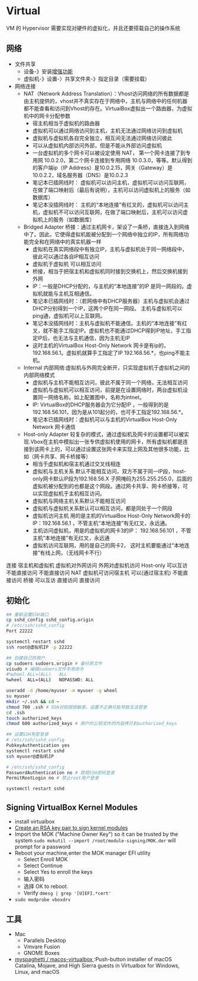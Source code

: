 # Virtual

VM 的 Hypervisor 需要实现对硬件的虚拟化，并且还要搭载自己的操作系统

## 网络

* 文件共享
    - 设备-》安装[增强功能](http://download.virtualbox.org/virtualbox/5.0.0/)
    - 虚拟机-》设置-〉共享文件夹-》指定目录（需要挂载）
* 网络连接
    - NAT（Network Address Translation）：Vhost访问网络的所有数据都是由主机提供的，vhost并不真实存在于网络中，主机与网络中的任何机器都不能查看和访问到Vhost的存在。VirtualBox虚拟出一个路由器，为虚拟机中的网卡分配参数
        + 宿主机相当于虚拟机的路由器
        + 虚拟机可以通过网络访问到主机，主机无法通过网络访问到虚拟机
        + 虚拟机与虚拟机各自完全独立，相互间无法通过网络访问彼此
        + 可以从虚拟机内部访问外部，但是不能从外部访问虚拟机
        + 一台虚拟机的多个网卡可以被设定使用 NAT， 第一个网卡连接了到专用网 10.0.2.0，第二个网卡连接到专用网络 10.0.3.0，等等。默认得到的客户端ip（IP Address）是10.0.2.15，网关（Gateway）是10.0.2.2，域名服务器（DNS）是10.0.2.3
        + 笔记本已插网线时： 虚拟机可以访问主机，虚拟机可以访问互联网，在做了端口映射后（最后有说明），主机可以访问虚拟机上的服务（如数据库）
        + 笔记本没插网线时： 主机的“本地连接”有红叉的，虚拟机可以访问主机，虚拟机不可以访问互联网，在做了端口映射后，主机可以访问虚拟机上的服务（如数据库）
    - Bridged Adapter 桥接：通过主机网卡，架设了一条桥，直接连入到网络中了。因此，它使得虚拟机能被分配到一个网络中独立的IP，所有网络功能完全和在网络中的真实机器一样
        + 虚拟机在真实网络段中有独立IP，主机与虚拟机处于同一网络段中，彼此可以通过各自IP相互访问
        + 虚拟机于虚拟机 可以相互访问
        + 桥接，相当于把宿主机和虚拟机同时接到交换机上，然后交换机接到外网
        + IP：一般是DHCP分配的，与主机的“本地连接”的IP 是同一网段的。虚拟机就能与主机互相通信。
        + 笔记本已插网线时：（若网络中有DHCP服务器）主机与虚拟机会通过DHCP分别得到一个IP，这两个IP在同一网段。 主机与虚拟机可以ping通，虚拟机可以上互联网。
        + 笔记本没插网线时：主机与虚拟机不能通信。主机的“本地连接”有红叉，就不能手工指定IP。虚拟机也不能通过DHCP得到IP地址，手工指定IP后，也无法与主机通信，因为主机无IP
        + 这时主机的VirtualBox Host-Only Network 网卡是有ip的，192.168.56.1。虚拟机就算手工指定了IP 192.168.56.*，也ping不能主机。
    - Internal 内部网络:虚拟机与外网完全断开，只实现虚拟机于虚拟机之间的内部网络模式
        + 虚拟机与主机不能相互访问，彼此不属于同一个网络，无法相互访问
        + 虚拟机与虚拟机可以相互访问，前提是在设置网络时，两台虚拟机设置同一网络名称。如上配置图中，名称为intnet。
        + IP: VirtualBox的DHCP服务器会为它分配IP ，一般得到的是192.168.56.101，因为是从101起分的，也可手工指定192.168.56.*。
        + 笔记本已插网线时：虚拟机可以与主机的VirtualBox Host-Only Network 网卡通信
    - Host-only Adapter 较复杂的模式，通过虚拟机及网卡的设置都可以被实现.Vbox在主机中模拟出一张专供虚拟机使用的网卡，所有虚拟机都是连接到该网卡上的，可以通过设置这张网卡来实现上网及其他很多功能，比如（网卡共享、网卡桥接等）
        + 相当于虚拟机和宿主机通过交叉线相连
        + 虚拟机与主机关系 默认不能相互访问，双方不属于同一IP段，host-only网卡默认IP段为192.168.56.X 子网掩码为255.255.255.0，后面的虚拟机被分配到的也都是这个网段。通过网卡共享、网卡桥接等，可以实现虚拟机于主机相互访问。
        + 虚拟机与网络主机关系默认不能相互访问
        + 虚拟机与虚拟机关系默认可以相互访问，都是同处于一个网段
        + 虚拟机访问主机 用的是主机的VirtualBox Host-Only Network网卡的IP：192.168.56.1 ，不管主机“本地连接”有无红叉，永远通。
        + 主机访问虚拟机，用是的虚拟机的网卡3的IP： 192.168.56.101 ，不管主机“本地连接”有无红叉，永远通
        + 虚拟机访问互联网，用的是自己的网卡2， 这时主机要能通过“本地连接”有线上网，（无线网卡不行）

 连接 宿主机和虚拟机 虚拟机对外网访问    外网对虚拟机访问
Host-only    可以互访   不能直接访问  不能直接访问
NAT 虚拟机可访问宿主机   可以(通过宿主机)   不能直接访问
桥接  可以互访    直接访问    直接访问

## 初始化

```sh
## 重新设置SSH端口
cp sshd_config sshd_config.origin
# /etc/ssh/sshd_config
Port 22222

systemctl restart sshd
ssh root@虚拟机IP -p 22222

## 创建自己的用户
cp sudoers sudoers.origin # 备份原文件
visudo # 编辑sudoers文件专用命令
#%wheel ALL=(ALL)   ALL
%wheel  ALL=(ALL)   NOPASSWD: ALL

useradd -d /home/myuser -m myuser -g wheel
su myuser
mkdir ~/.ssh && cd ~
chmod 700 .ssh # SSH对权限很敏感，设置不正确可能导致无法登录
cd .ssh
touch authorized_keys
chmod 600 authorized_keys # 用户的公钥文件的内容拷贝到authorized_keys

## 设置SSH免密登录
# /etc/ssh/sshd_config
PubkeyAuthentication yes
systemctl restart sshd
ssh myuser@虚拟机IP

# /etc/ssh/sshd_config
PasswordAuthentication no # 禁用SSH密码登录
PermitRootLogin no # 禁止root用户登录

systemctl restart sshd
```

## Signing VirtualBox Kernel Modules

* install virtualbox
* [Create an RSA key pair to sign kernel modules](./vm/create_rsa_pair.sh)
* Import the MOK ("Machine Owner Key") so it can be trusted by the system `sudo mokutil --import /root/module-signing/MOK.der` will prompt for a password
* Reboot your machine,enter the MOK manager EFI utility
    - Select Enroll MOK
    - Select Continue
    - Select Yes to enroll the keys
    - 输入密码
    -  选择 OK to reboot.
    -  Verify `dmesg | grep '[U]EFI.*cert'`
* `sudo modprobe vboxdrv`

## 工具

* Mac
    - Parallels Desktop
    - Vmvare Fusion
    - GNOME Boxes
* [ myspaghetti / macos-virtualbox ](https://github.com/myspaghetti/macos-virtualbox):Push-button installer of macOS Catalina, Mojave, and High Sierra guests in Virtualbox for Windows, Linux, and macOS
